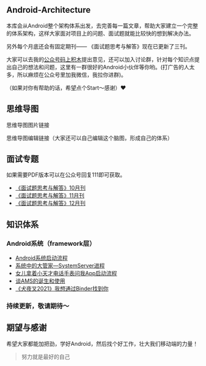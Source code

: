## Android-Architecture

本库会从Android整个架构体系出发，去完善每一篇文章，帮助大家建立一个完整的体系架构，这样大家面对项目上的问题、面试题就能比较快的想到解决办法。

另外每个月底还会有固定期刊—— 《面试题思考与解答》现在已更新了三刊。

大家可以去我的[公众号码上积木](https://p6-juejin.byteimg.com/tos-cn-i-k3u1fbpfcp/2164773ecbac43b3abf363360e4f365a~tplv-k3u1fbpfcp-watermark.image)提出意见，还可以加入讨论群，针对每个知识点提出自己的想法和问题，这里有一群很好的Android小伙伴等你哟。(打广告的人太多，所以麻烦在公众号里加我微信，我拉你进群)。

（如果对你有帮助的话，希望点个Start～感谢）❤️

## 思维导图

思维导图图片链接

思维导图编辑链接（大家还可以自己编辑这个脑图，形成自己的体系）


## 面试专题

如果需要PDF版本可以在公众号回复111即可获取。

* [《面试题思考与解答》10月刊](https://mp.weixin.qq.com/s/Sey1R6USU3R0XBvgK--VNw)
* [《面试题思考与解答》11月刊](https://mp.weixin.qq.com/s/twJS54Ugisa54xBlGk58IA)
* [《面试题思考与解答》12月刊](https://mp.weixin.qq.com/s/rn4w4bqIdQ-mksfiSk9BMA)


## 知识体系


### Android系统（framework层）

* [Android系统启动流程](https://mp.weixin.qq.com/s/ULDRlF2Jl_vCrqN_900sWg)
* [系统中的大管家—SystemServer进程](https://mp.weixin.qq.com/s/kaEVvYN-5996IP2QLuPHvQ)
* [女儿拿着小天才电话手表问我App启动流程](https://mp.weixin.qq.com/s/Q3t6VZacP7xXc5NEwJ2UtQ)
* [谈AMS的诞生和使用](https://mp.weixin.qq.com/s/3FXO0v0Ei9wdlRgB43tsng)
* [《犬夜叉2021》我想通过Binder找到你](https://mp.weixin.qq.com/s/G39JNcP5Ye9AbXRv6tQ8pg)


### 持续更新，敬请期待～


## 期望与感谢

希望大家都能加把劲，学好Android，然后找个好工作，壮大我们移动端的力量！

>努力就是最好的自己

